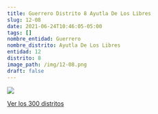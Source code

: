 ```yaml
---
title: Guerrero Distrito 8 Ayutla De Los Libres
slug: 12-08
date: 2021-06-24T10:46:05-05:00
tags: []
nombre_entidad: Guerrero
nombre_distrito: Ayutla De Los Libres
entidad: 12
distrito: 8
image_path: /img/12-08.png
draft: false
---
```


![](/img/12-08.png)

[Ver los 300 distritos](/docs/elecciones-2021)
